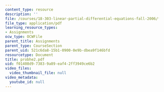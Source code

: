 ```yaml
---
content_type: resource
description: ''
file: /courses/18-303-linear-partial-differential-equations-fall-2006/f01408d973839a89eaf42ff3949ce6b2_probhe2.pdf
file_type: application/pdf
learning_resource_types:
- Assignments
ocw_type: OCWFile
parent_title: Assignments
parent_type: CourseSection
parent_uid: 521c6da8-15b1-0900-0e9b-dbea9f146bfd
resourcetype: Document
title: probhe2.pdf
uid: f01408d9-7383-9a89-eaf4-2ff3949ce6b2
video_files:
  video_thumbnail_file: null
video_metadata:
  youtube_id: null
---
```

